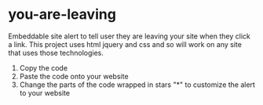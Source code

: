 # you-are-leaving
Embeddable site alert to tell user they are leaving your site when they click a link.  This project uses html jquery and css and so will work on any site that uses those technologies.

1. Copy the code
2. Paste the code onto your website
3. Change the parts of the code wrapped in stars "*" to customize the alert to your website
